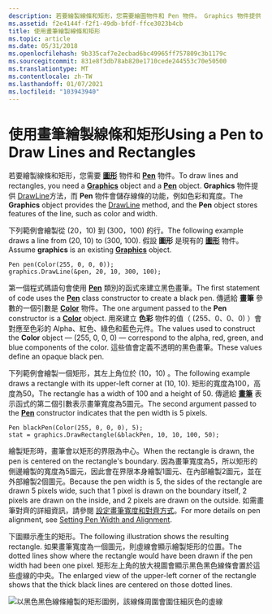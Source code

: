 ```yaml
---
description: 若要繪製線條和矩形，您需要繪圖物件和 Pen 物件。 Graphics 物件提供 DrawLine 方法，而 Pen 物件會儲存線條的功能，例如色彩和寬度。
ms.assetid: f2e4144f-f2f1-49db-bfdf-ffce3023b4cb
title: 使用畫筆繪製線條和矩形
ms.topic: article
ms.date: 05/31/2018
ms.openlocfilehash: 9b335caf7e2ecbad6bc49965ff757809c3b1179c
ms.sourcegitcommit: 831e8f3db78ab820e1710cede244553c70e50500
ms.translationtype: MT
ms.contentlocale: zh-TW
ms.lasthandoff: 01/07/2021
ms.locfileid: "103943940"
---
```

# <a name="using-a-pen-to-draw-lines-and-rectangles"></a><span data-ttu-id="c6aad-104">使用畫筆繪製線條和矩形</span><span class="sxs-lookup"><span data-stu-id="c6aad-104">Using a Pen to Draw Lines and Rectangles</span></span>

<span data-ttu-id="c6aad-105">若要繪製線條和矩形，您需要 [**圖形**](/windows/win32/api/gdiplusgraphics/nl-gdiplusgraphics-graphics) 物件和 [**Pen**](/windows/win32/api/gdipluspen/nl-gdipluspen-pen) 物件。</span><span class="sxs-lookup"><span data-stu-id="c6aad-105">To draw lines and rectangles, you need a [**Graphics**](/windows/win32/api/gdiplusgraphics/nl-gdiplusgraphics-graphics) object and a [**Pen**](/windows/win32/api/gdipluspen/nl-gdipluspen-pen) object.</span></span> <span data-ttu-id="c6aad-106">**Graphics** 物件提供 [DrawLine](/windows/win32/api/gdiplusgraphics/nf-gdiplusgraphics-graphics-drawline(inconstpen_inint_inint_inint_inint))方法，而 **Pen** 物件會儲存線條的功能，例如色彩和寬度。</span><span class="sxs-lookup"><span data-stu-id="c6aad-106">The **Graphics** object provides the [DrawLine](/windows/win32/api/gdiplusgraphics/nf-gdiplusgraphics-graphics-drawline(inconstpen_inint_inint_inint_inint)) method, and the **Pen** object stores features of the line, such as color and width.</span></span>

<span data-ttu-id="c6aad-107">下列範例會繪製從 (20，10) 到 (300，100) 的行。</span><span class="sxs-lookup"><span data-stu-id="c6aad-107">The following example draws a line from (20, 10) to (300, 100).</span></span> <span data-ttu-id="c6aad-108">假設 **圖形** 是現有的 [**圖形**](/windows/win32/api/gdiplusgraphics/nl-gdiplusgraphics-graphics) 物件。</span><span class="sxs-lookup"><span data-stu-id="c6aad-108">Assume **graphics** is an existing [**Graphics**](/windows/win32/api/gdiplusgraphics/nl-gdiplusgraphics-graphics) object.</span></span>


```
Pen pen(Color(255, 0, 0, 0));
graphics.DrawLine(&pen, 20, 10, 300, 100);
```



<span data-ttu-id="c6aad-109">第一個程式碼語句會使用 [**Pen**](/windows/win32/api/gdipluspen/nl-gdipluspen-pen) 類別的函式來建立黑色畫筆。</span><span class="sxs-lookup"><span data-stu-id="c6aad-109">The first statement of code uses the [**Pen**](/windows/win32/api/gdipluspen/nl-gdipluspen-pen) class constructor to create a black pen.</span></span> <span data-ttu-id="c6aad-110">傳遞給 **畫筆** 參數的一個引數是 [**Color**](/windows/win32/api/gdipluscolor/nl-gdipluscolor-color) 物件。</span><span class="sxs-lookup"><span data-stu-id="c6aad-110">The one argument passed to the **Pen** constructor is a [**Color**](/windows/win32/api/gdipluscolor/nl-gdipluscolor-color) object.</span></span> <span data-ttu-id="c6aad-111">用來建立 **色彩** 物件的值（ (255、0、0、0) ）會對應至色彩的 Alpha、紅色、綠色和藍色元件。</span><span class="sxs-lookup"><span data-stu-id="c6aad-111">The values used to construct the **Color** object — (255, 0, 0, 0) — correspond to the alpha, red, green, and blue components of the color.</span></span> <span data-ttu-id="c6aad-112">這些值會定義不透明的黑色畫筆。</span><span class="sxs-lookup"><span data-stu-id="c6aad-112">These values define an opaque black pen.</span></span>

<span data-ttu-id="c6aad-113">下列範例會繪製一個矩形，其左上角位於 (10，10) 。</span><span class="sxs-lookup"><span data-stu-id="c6aad-113">The following example draws a rectangle with its upper-left corner at (10, 10).</span></span> <span data-ttu-id="c6aad-114">矩形的寬度為100，高度為50。</span><span class="sxs-lookup"><span data-stu-id="c6aad-114">The rectangle has a width of 100 and a height of 50.</span></span> <span data-ttu-id="c6aad-115">傳遞給 [**畫筆**](/windows/win32/api/gdipluspen/nl-gdipluspen-pen) 表示函式的第二個引數表示畫筆寬度為5圖元。</span><span class="sxs-lookup"><span data-stu-id="c6aad-115">The second argument passed to the [**Pen**](/windows/win32/api/gdipluspen/nl-gdipluspen-pen) constructor indicates that the pen width is 5 pixels.</span></span>


```
Pen blackPen(Color(255, 0, 0, 0), 5);
stat = graphics.DrawRectangle(&blackPen, 10, 10, 100, 50);
```



<span data-ttu-id="c6aad-116">繪製矩形時，畫筆會以矩形的界限為中心。</span><span class="sxs-lookup"><span data-stu-id="c6aad-116">When the rectangle is drawn, the pen is centered on the rectangle's boundary.</span></span> <span data-ttu-id="c6aad-117">因為畫筆寬度為5，所以矩形的側邊繪製的寬度為5圖元，因此會在界限本身繪製1圖元、在內部繪製2圖元，並在外部繪製2個圖元。</span><span class="sxs-lookup"><span data-stu-id="c6aad-117">Because the pen width is 5, the sides of the rectangle are drawn 5 pixels wide, such that 1 pixel is drawn on the boundary itself, 2 pixels are drawn on the inside, and 2 pixels are drawn on the outside.</span></span> <span data-ttu-id="c6aad-118">如需畫筆對齊的詳細資訊，請參閱 [設定畫筆寬度和對齊方式](-gdiplus-setting-pen-width-and-alignment-use.md)。</span><span class="sxs-lookup"><span data-stu-id="c6aad-118">For more details on pen alignment, see [Setting Pen Width and Alignment](-gdiplus-setting-pen-width-and-alignment-use.md).</span></span>

<span data-ttu-id="c6aad-119">下圖顯示產生的矩形。</span><span class="sxs-lookup"><span data-stu-id="c6aad-119">The following illustration shows the resulting rectangle.</span></span> <span data-ttu-id="c6aad-120">如果畫筆寬度為一個圖元，則虛線會顯示繪製矩形的位置。</span><span class="sxs-lookup"><span data-stu-id="c6aad-120">The dotted lines show where the rectangle would have been drawn if the pen width had been one pixel.</span></span> <span data-ttu-id="c6aad-121">矩形左上角的放大視圖會顯示黑色黑色線條會置於這些虛線的中央。</span><span class="sxs-lookup"><span data-stu-id="c6aad-121">The enlarged view of the upper-left corner of the rectangle shows that the thick black lines are centered on those dotted lines.</span></span>

![以黑色黑色線條繪製的矩形圖例，該線條周圍會圍住細灰色的虛線](images/pens1.png)

 

 



